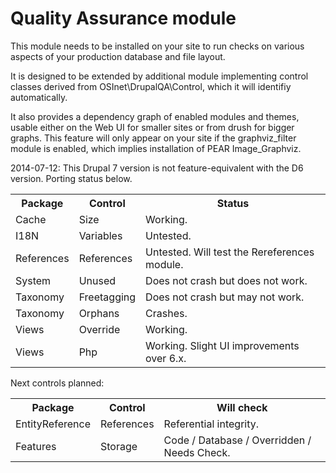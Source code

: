 Quality Assurance module
========================

This module needs to be installed on your site to run checks on various aspects
of your production database and file layout.

It is designed to be extended by additional module implementing control classes
derived from OSInet\DrupalQA\Control, which it will identifiy automatically.

It also provides a dependency graph of enabled modules and themes, usable either
on the Web UI for smaller sites or from drush for bigger graphs. This feature
will only appear on your site if the graphviz_filter module is enabled, which 
implies installation of PEAR Image_Graphviz.

2014-07-12: This Drupal 7 version is not feature-equivalent with the D6
version. Porting status below.

<table>
  <tr>
    <th>Package</th>
    <th>Control</th>
    <th>Status</th>
    </tr>
  <tr>
    <td>Cache</td>
    <td>Size</td>
    <td>Working.</td>
    </tr>
  <tr>
    <td>I18N</td>
    <td>Variables</td>
    <td>Untested.</td>
    </tr>
  <tr>
    <td>References</td>
    <td>References</td>
    <td>Untested. Will test the Rereferences module.</td>
    </tr>
  <tr>
    <td>System</td>
    <td>Unused</td>
    <td>Does not crash but does not work.</td>
    </tr>
  <tr>
    <td>Taxonomy</td>
    <td>Freetagging</td>
    <td>Does not crash but may not work.</td>
    </tr>
  <tr>
    <td>Taxonomy</td>
    <td>Orphans</td>
    <td>Crashes.</td>
    </tr>
  <tr>
    <td>Views</td>
    <td>Override</td>
    <td>Working.</td>
    </tr>
  <tr>
    <td>Views</td>
    <td>Php</td>
    <td>Working. Slight UI improvements over 6.x.</td>
    </tr>
  </table>

Next controls planned:

<table>
  <tr>
    <th>Package</th>
    <th>Control</th>
    <th>Will check</th>
    </tr>
  <tr>
    <td>EntityReference</td>
    <td>References</td>
    <td>Referential integrity.</td>
    </tr>
  <tr>
    <td>Features</td>
    <td>Storage</td>
    <td>Code / Database / Overridden / Needs Check.</td>
    </tr>
  </table>


